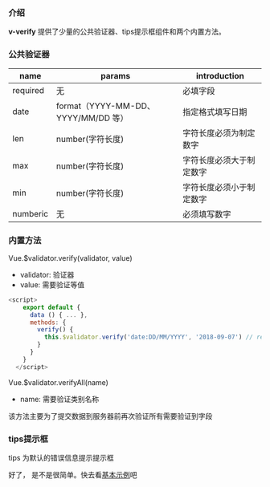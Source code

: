 ### 介绍

**v-verify** 提供了少量的公共验证器、tips提示框组件和两个内置方法。

### 公共验证器

name | params | introduction
---- | -----  | -----------
required | 无 | 必填字段
date | format（YYYY-MM-DD、YYYY/MM/DD 等）| 指定格式填写日期
len | number(字符长度) | 字符长度必须为制定数字
max | number(字符长度) | 字符长度必须大于制定数字
min | number(字符长度) | 字符长度必须小于制定数字
numberic | 无 | 必须填写数字

### 内置方法

Vue.$validator.verify(validator, value)

- validator: 验证器
- value: 需要验证等值

```javascript
<script>
    export default {
      data () { ... },
      methods: {
        verify() {
          this.$validator.verify('date:DD/MM/YYYY', '2018-09-07') // return false
        }
      }
    }
  </script>
```

Vue.$validator.verifyAll(name)

- name: 需要验证类别名称

该方法主要为了提交数据到服务器前再次验证所有需要验证到字段

<vuep template="#demo4"></vuep>

<script v-pre type="text/x-template" id="demo4">
  <style>
    .text {
      color: #4fc08d;
    }
  </style>

  <template>
    <div>
      <div>
        <label>日期</label>
        <p>
          <input class="example-input"
                v-verify.input.blur="{
                  regs: 'required|date:YYYY/MM/DD',
                  submit: 'demo4',
                  style: 'example-input-error',
                  name: '日期'
                }"
                placeholder="YYYY/MM/DD"/>
        </p>
      </div>

      <div>
        <label>电话</label>
        <p>
          <input class="example-input"
                v-verify.input.blur="{
                  regs: 'required|numberic|len:11',
                  submit: 'demo4',
                  name: '电话'
                }"
                placeholder="电话"/>
        </p>
      </div>

      <div>
        <label>姓名</label>
        <p>
          <input class="example-input"
                v-verify.input.blur="{
                  regs: 'required',
                  submit: 'demo4',
                  name: '姓名'
                }"
                placeholder="姓名"/>
        </p>
      </div>

      <div>
        <button class="example-btn example-btn_default"
                @click="submitData">
          提交
        </button>
      </div> 
    </div>
  </template>

  <script>
    module.exports = {
      data () {
        return {
          time: '2017/09/09'
        }
      },
      methods: {
        submitData() {
          const result = this.$validator.verifyAll('demo4')
          if (result.indexOf(false) > -1) {
            alert('抱歉！请按指定格式填写')
          } else {
            alert('填写成功')
          }
        }
      }
    }
  </script>
</script>

### tips提示框

tips 为默认的错误信息提示提示框


好了， 是不是很简单。快去看[基本示例](/#/basic)吧





